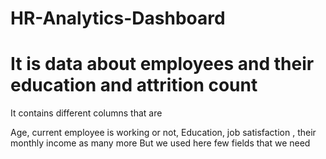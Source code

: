 # HR-Analytics-Dashboard

# It is data about employees and their education and attrition count
It contains different columns that are

Age, current employee is working or not, Education, job satisfaction , their monthly income as many more
But we used here few fields that we need
